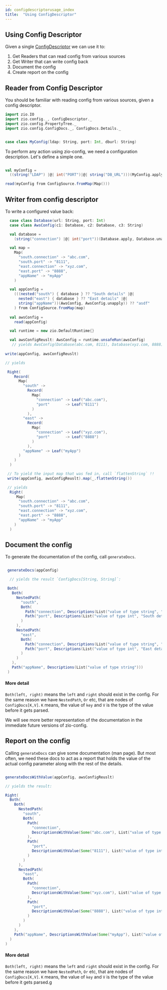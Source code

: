 ```yaml
---
id: configdescriptorusage_index
title:  "Using ConfigDescriptor"
---
```


## Using Config Descriptor

Given a single [ConfigDescriptor](../configdescriptor/index.md) we can use it to:

1. Get Readers that can read config from various sources
2. Get Writer that can write config back
3. Document the config
4. Create report on the config


## Reader from Config Descriptor

You should be familiar with reading config from various sources, given a  config descriptor.

```scala mdoc:silent
import zio.IO
import zio.config._, ConfigDescriptor._
import zio.config.PropertyTree._
import zio.config.ConfigDocs._, ConfigDocs.Details._

```

```scala mdoc:silent

case class MyConfig(ldap: String, port: Int, dburl: String)

```

To perform any action using zio-config, we need a configuration description.
Let's define a simple one.


```scala mdoc:silent

val myConfig =
  ((string("LDAP") |@| int("PORT")|@| string("DB_URL")))(MyConfig.apply, MyConfig.unapply)

read(myConfig from ConfigSource.fromMap(Map()))  

```

## Writer from config descriptor


To write a configured value back:

```scala mdoc:silent
  case class Database(url: String, port: Int)
  case class AwsConfig(c1: Database, c2: Database, c3: String)

  val database =
    (string("connection") |@| int("port"))(Database.apply, Database.unapply)

  val map = 
    Map(
      "south.connection" -> "abc.com",
      "south.port" -> "8111",
      "east.connection" -> "xyz.com",
      "east.port" -> "8888",
      "appName" -> "myApp"
    )

  val appConfig =
    (((nested("south") { database } ?? "South details" |@|
      nested("east") { database } ?? "East details" |@|
      string("appName"))(AwsConfig, AwsConfig.unapply)) ?? "asdf"  
    ) from ConfigSource.fromMap(map)
 
  val awsConfig = 
    read(appConfig)

  val runtime = new zio.DefaultRuntime{}

  val awsConfigReuslt: AwsConfig = runtime.unsafeRun(awsConfig)
   // yields AwsConfig(Database(abc.com, 8111), Database(xyz.com, 8888), myApp)
     
write(appConfig, awsConfigReuslt)

// yields 

 Right(
    Record(
      Map(
        "south" ->
          Record(
            Map(
              "connection" -> Leaf("abc.com"),
              "port"       -> Leaf("8111")
            )
          ),
        "east" ->
          Record(
            Map(
              "connection" -> Leaf("xyz.com"),
              "port"       -> Leaf("8888")
            )
          ),
        "appName" -> Leaf("myApp")
      )
    )
  )

 // To yield the input map that was fed in, call `flattenString` !!
 write(appConfig, awsConfigReuslt).map(_.flattenString())

 // yields
  Right(
     Map(
      "south.connection" -> "abc.com",
      "south.port" -> "8111",
      "east.connection" -> "xyz.com",
      "east.port" -> "8888",
      "appName" -> "myApp"
    )
  )

```

## Document the config


To generate the documentation of the config, call `generateDocs`. 


```scala mdoc:silent

 generateDocs(appConfig)

  // yields the result `ConfigDocs[String, String]`:

 Both(
   Both(
     NestedPath(
       "south",
       Both(
         Path("connection", Descriptions(List("value of type string", "South details"))),
         Path("port", Descriptions(List("value of type int", "South details")))
       )
     ),
     NestedPath(
       "east",
       Both(
         Path("connection", Descriptions(List("value of type string", "East details"))),
         Path("port", Descriptions(List("value of type int", "East details")))
       )
     )
   ),
   Path("appName", Descriptions(List("value of type string")))
 )
```

#### More detail
`Both(left, right)` means the `left` and `right` should exist in the config. For the same reason we have
`NestedPath`, `Or` etc, that are nodes of `ConfigDocs[K,V]`. `K` means, the value of `key` and `V` is
the type of the value before it gets parsed.

We will see more better representation of the documentation in the immediate future versions of zio-config.


## Report on the config

Calling `generateDocs` can give some documentation (man page).
But most often, we need these docs to act as a report that holds the value of the actual config parameter
along with the rest of the details. 


```scala mdoc:silent

generateDocsWithValue(appConfig, awsConfigReuslt)

// yields the result:

Right(
  Both(
    Both(
      NestedPath(
        "south",
        Both(
          Path(
            "connection",
            DescriptionsWithValue(Some("abc.com"), List("value of type string", "South details"))
          ),
          Path(
            "port",
            DescriptionsWithValue(Some("8111"), List("value of type int", "South details"))
          )
        )
      ),
      NestedPath(
        "east",
        Both(
          Path(
            "connection",
            DescriptionsWithValue(Some("xyz.com"), List("value of type string", "East details"))
          ),
          Path(
            "port",
            DescriptionsWithValue(Some("8888"), List("value of type int", "East details"))
          )
        )
      )
    ),
    Path("appName", DescriptionsWithValue(Some("myApp"), List("value of type string")))
  )
)
```

#### More detail
`Both(left, right)` means the `left` and `right` should exist in the config. For the same reason we have
`NestedPath`, `Or` etc, that are nodes of `ConfigDocs[K,V]`. `K` means, the value of `key` and `V` is
the type of the value before it gets parsed.g